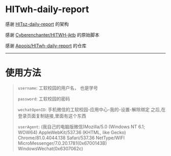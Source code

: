 # HITwh-daily-report

感谢 [HITsz-daily-report](https://github.com/JalinWang/HITsz-daily-report) 的架构

感谢 [Cyberenchanter/HITWH-jktb](https://github.com/Cyberenchanter/HITWH-jktb) 的原始脚本

感谢 [Apoois/HITwh-daily-report](https://github.com/Apoois/HITwh-daily-report) 的仓库

---
# 使用方法

>`username`: 工软校园的用户名， 也是学号
>
>`password`: 工软校园的密码
>
>`wechatOpenID`: 手机微信的工软校园-应用中心-我的-设置-解除绑定 之后,在登录页面复制链接,里面有这个东西
>
>`userAgent`: (我自己的电脑版微信)Mozilla/5.0 (Windows NT 6.1; WOW64) AppleWebKit/537.36 (KHTML, like Gecko) Chrome/81.0.4044.138 Safari/537.36 NetType/WIFI MicroMessenger/7.0.20.1781(0x6700143B) WindowsWechat(0x6307062c)
